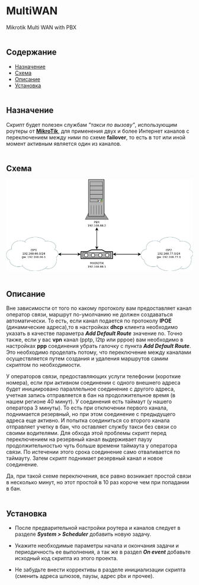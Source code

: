 # MultiWAN
Mikrotik Multi WAN with PBX  
&nbsp;
## Содержание
+ [Назначение](#назначени)
+ [Схема](#схема)
+ [Описание](#описание)
+ [Установка](#установка)  
&nbsp;&nbsp;
## Назначение
Скрипт будет полезен службам _"такси по вызову"_, использующим роутеры от **[MikroTik](https://mikrotik.com/)**, для применения двух и более Интернет каналов с переключением между ними по схеме **failover**, то есть в тот или иной момент активным является один из каналов.  
&nbsp;&nbsp;
## Схема

![Схема](multiwan.png)  
&nbsp;&nbsp;
## Описание

Вне зависимости от того по какому протоколу вам предоставляет канал оператор связи, маршрут по-умолчанию не должен создаваться автоматически. То есть, если канал подается по протоколу **IPOE** (динамические адреса),то в настройках **dhcp** клиента необходимо указать в качестве параметра **_Add Default Route_** значение no. Точно также, если у вас **vpn** канал (pptp, l2tp или pppoe) вам необходимо в настройках **ppp** соединения убрать галочку с пункта **_Add Default Route_**. Это необходимо проделать потому, что переключение между каналами осуществляется путем создания и удаления маршрутов самим скриптом по необходимости.  

У операторов связи, предоставляющих услуги телефонии (короткие номера), если при активном соединении с одного внешнего адреса будет инициировано параллельное соединение с другого адреса, учетная запись отправляется в бан на продолжительное время (в нашем регионе 40 минут). У соединения есть таймаут (у нашего оператора 3 минуты). То есть при отключении первого канала, поднимается резервный, но при этом соединение с предыдущего адреса еще активно. И попытка соединиться со второго канала отправляет учетку в бан, что оставляет службу такси без связи со своими водителями. Для обхода этой проблемы скрипт перед переключением на резервный канал выдерживает паузу продолжительностью чуть больше времени таймаута у оператора связи. По истечении этого срока соединение само отваливается по таймауту. Затем скрипт поднимает резервный канал и новое соединение. 

Да, при такой схеме переключения, все равно возникает простой связи в несколько минут, но этот простой в 10 раз короче чем при попадании в бан.  
&nbsp;&nbsp;
## Установка

+ После предварительной настройки роутера и каналов следует в разделе **_System > Scheduler_** добавить новую задачу.

+ Укажите необходимые параметры начала и окончания задачи и периодичность ее выполнения, а так же в раздел **_On event_** добавьте исходный код скрипта из этого проекта.

+ Не забудьте внести коррективы в разделе инициализации скрипта (сменить адреса шлюзов, паузы, адрес pbx и прочее).